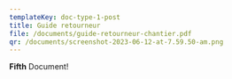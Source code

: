 ```yaml
---
templateKey: doc-type-1-post
title: Guide retourneur
file: /documents/guide-retourneur-chantier.pdf
qr: /documents/screenshot-2023-06-12-at-7.59.50-am.png
---
```

**F﻿ifth** Document!